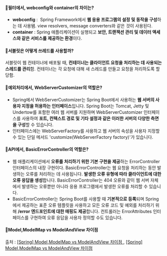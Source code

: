 #### 📌필터에서, webconfig와 container의 차이는?
- **webconfig** :  Spring Framework에서 **웹 응용 프로그램의 설정 및 동작을 구성**하는 데 사용됌. view resolvers, message converters와 같은 것이 사용된다.
- **container** : Spring 애플리케이션이 실행되고 **보안, 트랜잭션 관리 및 데이터 액세스와 같은 서비스를 제공하는 환경**이다. 


#### 📌서블릿은 어떻게 쓰레드를 사용할까?
서블릿이 웹 컨테이너에 배포될 때, **컨테이너는 클라이언트 요청을 처리하는 데 사용되는 스레드를 관리**함. 컨테이너는 각 요청에 대해 새 스레드를 만들고 요청을 처리하도록 할당함.


#### 📌예외처리에서, WebServerCustomizer의 역할은?
- Spring에서 WebServerCustomizer는 Spring Boot에서 사용하는 **웹 서버의 사용자 지정을 허용하는 인터페이스**입니다. Spring Boot는 Tomcat, Jetty 및 Undertow를 포함한 여러 웹 서버를 지원하며 WebServerCustomizer 인터페이스를 사용하여 **포트, 컨텍스트 경로 및 기타 설정과 같은 이러한 서버의 다양한 측면을 구성**할 수 있습니다.
- 인터페이스에는 WebServerFactory를 사용하고 웹 서버의 속성을 사용자 지정할 수 있는 단일 메서드 'customize(WebServerFactory factory)'가 있습니다.


#### 📌API에서, BasicErrorController의 역할은?
- 웹 애플리케이션에서 **오류를 처리하기 위한 기본 구현을 제공**하는 ErrorController 인터페이스의 내장 구현이다. BasicErrorController는 웹 요청을 처리하는 동안 발생하는 오류를 처리하는 데 사용됩니다. **발생한 오류 유형에 따라 클라이언트에 대한 오류 응답을 생성**합니다. BasicErrorController는 404 오류와 같이 웹 서버 자체에서 발생하는 오류뿐만 아니라 응용 프로그램에서 발생한 오류를 처리할 수 있습니다.
- BasicErrorController는 Spring Boot를 사용할 때 **기본적으로 등록**되며 Spring에서 제공하는 표준 오류 템플릿을 사용하고 모든 오류 코드 및 예외를 처리하기 위해 **/error 엔드포인트에 대한 매핑도 제공**합니다. 컨트롤러는 ErrorAttributes 인터페이스를 구현하여 오류 응답을 사용자 정의할 수도 있습니다.

#### 📌Model,ModelMap vs ModelAndView 차이점
출처 : [[Spring] Model,ModelMap vs ModelAndView 차이점 ](https://itworldyo.tistory.com/143), [[Spring] Model,ModelMap vs ModelAndView 차이점 ](https://itworldyo.tistory.com/143)
